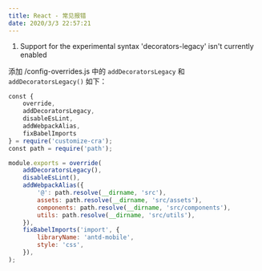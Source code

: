 ```yaml
---
title: React - 常见报错
date: 2020/3/3 22:57:21
---
```


1. Support for the experimental syntax 'decorators-legacy' isn't currently enabled

添加 /config-overrides.js 中的 `addDecoratorsLegacy` 和 `addDecoratorsLegacy()` 如下：
```javascript
const {
    override,
    addDecoratorsLegacy,
    disableEsLint,
    addWebpackAlias,
    fixBabelImports
} = require('customize-cra');
const path = require('path');

module.exports = override(
    addDecoratorsLegacy(),
    disableEsLint(),
    addWebpackAlias({
        '@': path.resolve(__dirname, 'src'),
        assets: path.resolve(__dirname, 'src/assets'),
        components: path.resolve(__dirname, 'src/components'),
        utils: path.resolve(__dirname, 'src/utils'),
    }),
    fixBabelImports('import', {
        libraryName: 'antd-mobile',
        style: 'css',
    }),
);
```